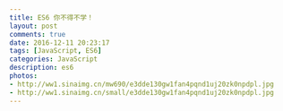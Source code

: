 ```yaml
---
title: ES6 你不得不学！
layout: post
comments: true
date: 2016-12-11 20:23:17
tags: [JavaScript, ES6]
categories: JavaScript
description: es6
photos:
- http://ww1.sinaimg.cn/mw690/e3dde130gw1fan4pqnd1uj20zk0npdpl.jpg
- http://ww1.sinaimg.cn/small/e3dde130gw1fan4pqnd1uj20zk0npdpl.jpg
---
```


<!--more-->
